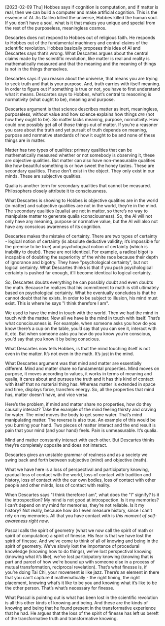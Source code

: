 <span class="timestamp-wrapper"><span class="timestamp">[2023-02-09 Thu]</span></span> Hobbes says if cognition is computation, and if matter is real, then we can build a computer and make artificial cognition. This is the essence of AI. As Galileo killed the universe, Hobbes killed the human soul. If you don’t have a soul, what is it that makes you unique and special from the rest of the purposeless, meaningless cosmos.

Descartes does not respond to Hobbes out of religious faith. He responds to Hobbes out of the fundamental machinery and central claims of the scientific revolution. Hobbes basically proposes this idea of AI and Descartes says that’s wrong. What Descartes argues about the central claims made by the scientific revolution, like matter is real and reality is mathematically measured and that the meaning and the meaning of things is not in the things themselves.

Descartes says if you reason about the universe, that means you are trying to seek truth and that is your purpose. And, truth carries with itself meaning. In order to figure out if something is true or not, you have to first understand what it means. Descartes says to Hobbes, what’s central to reasoning is normativity (what ought to be), meaning and purpose.

Descartes argument is that science describes matter as inert, meaningless, purposeless, without value and how science explains how things *are* (not how they ought to be). So matter lacks meaning, purpose, normativity. How could one possibly get all of those things out of matter. If you’re a reasoner you care about the truth and yet pursuit of truth depends on meaning, purpose and normative standards of how it ought to be and none of these things are in matter.

Matter has two types of qualities: primary qualities that can be mathematically measured whether or not somebody is observing it, these are objective qualities. But matter can also have non-measurable qualities like how beautiful something is or how sweet the honey tastes. These are secondary qualities. These don’t exist in the object. They only exist in our minds. These are subjective qualities.

Qualia is another term for secondary qualities that cannot be measured. Philosophers closely attribute it to consciousness.

What Descartes is showing to Hobbes is objective qualities are in the world (in matter) and subjective qualities are not in the world, they’re in the mind. The secondary qualities (qualia) are not in matter, so there’s no way to manipulate matter to generate qualia (consciousness). So, the AI will not only have any meaning, purpose or normative value, but the AI will also not have any conscious awareness of its cognition.

Descartes makes the mistake of certainty. There are two types of certainty - logical notion of certainty (is absolute deductive validity; it’s impossible for the premise to be true) and psychological notion of certainty (which is inability to doubt). These are not identical. For example, a radical bigot is incapable of doubting the superiority of the white race because their depth of ignorance and bigotry. They have "psychological certainty", but not logical certainty. What Descartes thinks is that if you push psychological certainty is pushed far enough, it’ll become identical to logical certainty.

So, Descartes doubts everything he can possibly doubt and even doubts the math. Because he realizes that his commitment to math is still ultimately based on psychological certainty. What he eventually concludes is that he cannot doubt that he exists. In order to be subject to illusion, his mind must exist. This is where he says "I think therefore I am".

We used to have the mind in touch with the world. Then we had the mind in touch with the matter. Now all we have is the mind in touch with itself. That’s what consciousness is. For example, when someone asks you how do you know there’s a cup on the table, you’d say that you can see it, interact with it, etc. But when someone asks you how do you know you’re conscious, you’d say that you know it by being conscious.

What Descartes now tells Hobbes, is that the mind touching itself is not even in the matter. It’s not even in the math. It’s just in the mind.

What Descartes argument was that mind and matter are essentially different. Mind and matter share no fundamental properties. Mind moves on purpose, it moves according to values, it works in terms of meaning and qualia, it cares about and pursues the truth and it has this kind of contact with itself that no material thing has. Whereas matter is extended in space and time, displays force, transfers energy. So, all the properties that mind has, matter doesn’t have, and vice versa.

Here’s the problem, if mind and matter share no properties, how do they causally interact? Take the example of the mind feeling thirsty and craving for water. The mind moves the body to get some water. That’s mind manipulating matter. The reverse is also true. An example of this would be you burning your hand. Two pieces of matter interact and the end result is pain that your mind (and your hand) feels. Pain is unmeasurable. It’s qualia.

Mind and matter constantly interact with each other. But Descartes thinks they’re completely opposite and does not interact.

Descartes gives an unstable grammar of realness and as a society we swing back and forth between subjective (mind) and objective (math).

What we have here is a loss of perspectival and participatory knowing, gradual loss of contact with the world, loss of contact with tradition and history, loss of contact with the our own bodies, loss of contact with other people and other minds, loss of contact with reality.

When Descartes says "I think therefore I am", what does the "I" signify? Is it the introspectiion? My mind is not good at introspection. Is it my memories? I can’t depend on my mind for memories, they’re not reliable. Is it my history? Not really, because how do I even measure history, since I can’t rely on my memories. All that you have contact with is *this moment of self-awareness right now*.

Pascal calls the spirit of geometry (what we now call the spirit of math or spirit of computation) a spirit of finesse. His fear is that we have lost the spirit of finesse. And we’ve come to think of all of knowing and being in the spirit of geometry. We’ve slowly lost the importance of procedural knowledge (knowing how to do things), we’ve lost perspectival knowing (knowing what it’s like), we’ve lost participatory knowing (knowing that is part and parcel of how we’re bound up with someone else in a process of mutual transformation, reciprocal revelation). That’s what finesse is, if you’re doing Tai Chi, your movement is like jazz. There’s an element in there that you can’t capture it mathematically - the right timing, the right placement, knowing what’s it like to be you and knowing what it’s like to be the other person. That’s what’s necessary for finesse.

What Pascal is pointing out is what has been lost in the scientific revolution is all this other kinds of knowing and being. And these are the kinds of knowing and being that he found present in the transformative experience that he had. He argues that the loss of the spirit of finesse has left us bereft of the transformative truth and transformative knowing.